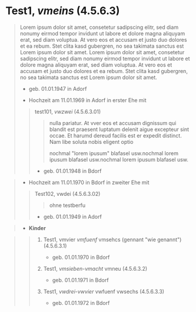 
<!--  -->
# Test1, *vmeins* (4.5.6.3)

>
>Lorem ipsum dolor sit amet, consetetur sadipscing elitr, sed diam nonumy eirmod tempor invidunt ut labore et dolore magna aliquyam erat, sed diam voluptua. At vero eos et accusam et justo duo dolores et ea rebum. Stet clita kasd gubergren, no sea takimata sanctus est Lorem ipsum dolor sit amet. Lorem ipsum dolor sit amet, consetetur sadipscing elitr, sed diam nonumy eirmod tempor invidunt ut labore et dolore magna aliquyam erat, sed diam voluptua. At vero eos et accusam et justo duo dolores et ea rebum. Stet clita kasd gubergren, no sea takimata sanctus est Lorem ipsum dolor sit amet.
>
> - geb. 01.01.1947 in Adorf
> 
> - Hochzeit am 11.01.1969 in Adorf in erster Ehe mit
>
>> test101, *vwzwei* (4.5.6.3.01)
>>
>>>nulla pariatur. At vver eos et accusam dignissum qui blandit est praesent luptatum delenit aigue excepteur sint occae. Et harumd dereud facilis est er expedit distinct. Nam libe soluta nobis eligent optio 
>>>
>>>nochmal "lorem ipusum" 
>>>blafasel usw.nochmal lorem ipusum blafasel usw.nochmal lorem ipusum blafasel usw.
>>
>> - geb. 01.01.1948 in Bdorf
>> 
>>

> - Hochzeit am 11.01.1970 in Bdorf in zweiter Ehe mit
>
>> Test102, vwdei (4.5.6.3.02)
>>
>>>ohne testberfu
>>
>> - geb. 01.01.1949 in Adorf
>> 
>>

> -  **Kinder**


>> 1. Test1, vmvier *vmfuenf* vmsehcs (gennant "wie genannt") (4.5.6.3.1)
>>
>>    
>>
>>    - geb. 01.01.1970 in Bdorf
>>    
>>
>> 1. Test1, *vmsieben-vmacht* vmneu (4.5.6.3.2)
>>
>>    
>>
>>    - geb. 01.01.1971 in Bdorf
>>    
>>
>> 1. Test1, *vwdrei-vwvier* vwfuenf vwsechs (4.5.6.3.3)
>>
>>    
>>
>>    - geb. 01.01.1972 in Bdorf
>>    
>>
    
